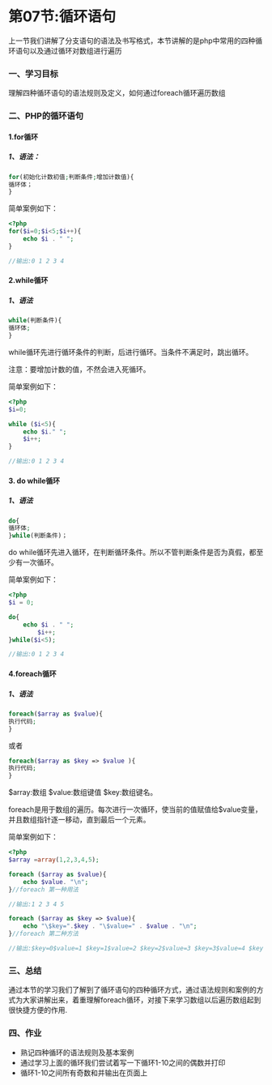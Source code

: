 # 第07节:循环语句

上一节我们讲解了分支语句的语法及书写格式，本节讲解的是php中常用的四种循环语句以及通过循环对数组进行遍历

### 一、学习目标

理解四种循环语句的语法规则及定义，如何通过foreach循环遍历数组

### 二、PHP的循环语句

#### 1.for循环

##### 1、语法：

``` php
for(初始化计数初值;判断条件;增加计数值){
循环体；
}
```

简单案例如下：

``` php
<?php
for($i=0;$i<5;$i++){
    echo $i . " ";
}

//输出:0 1 2 3 4
```

#### 2.while循环

##### 1、语法

``` php
while(判断条件){
循环体;
}
```

while循环先进行循环条件的判断，后进行循环。当条件不满足时，跳出循环。

注意：要增加计数的值，不然会进入死循环。

简单案例如下：

``` php
<?php
$i=0;

while ($i<5){
    echo $i." ";
    $i++;
}

//输出:0 1 2 3 4
```

#### 3. do while循环

##### 1、语法

``` php
do{
循环体;
}while(判断条件)；
```

do while循环先进入循环，在判断循环条件。所以不管判断条件是否为真假，都至少有一次循环。

简单案例如下：

``` php
<?php
$i = 0;

do{
    echo $i . " ";
        $i++;
}while($i<5);

//输出:0 1 2 3 4 
```

#### 4.foreach循环

##### 1、语法

``` php
foreach($array as $value){
执行代码;
}
```

或者

``` php
foreach($array as $key => $value ){
执行代码;
}
```

\$array:数组 \$value:数组键值 $key:数组键名。

foreach是用于数组的遍历。每次进行一次循环，使当前的值赋值给$value变量，并且数组指针逐一移动，直到最后一个元素。

简单案例如下：

``` php
<?php
$array =array(1,2,3,4,5);

foreach ($array as $value){
    echo $value. "\n";
}//foreach 第一种用法

//输出:1 2 3 4 5

foreach ($array as $key => $value){
    echo "\$key=".$key . "\$value=" . $value . "\n";
}//foreach 第二种方法

//输出:$key=0$value=1 $key=1$value=2 $key=2$value=3 $key=3$value=4 $key=4$value=5
```

### 三、总结

通过本节的学习我们了解到了循环语句的四种循环方式，通过语法规则和案例的方式为大家讲解出来，着重理解foreach循环，对接下来学习数组以后遍历数组起到很快捷方便的作用.

### 四、作业

* 熟记四种循环的语法规则及基本案例
* 通过学习上面的循环我们尝试着写一下循环1-10之间的偶数并打印
* 循环1-10之间所有奇数和并输出在页面上